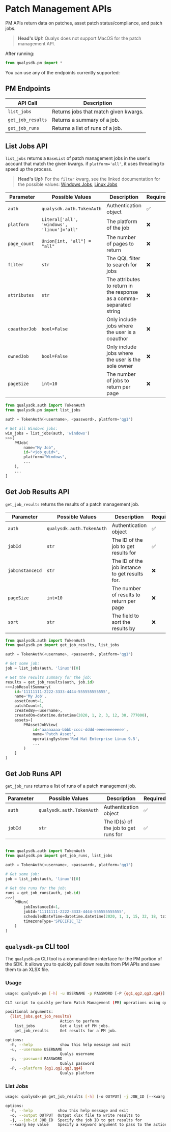 # Patch Management APIs

PM APIs return data on patches, asset patch status/compliance, and patch jobs.

>**Head's Up!:** Qualys does not support MacOS for the patch management API.

After running:
```py
from qualysdk.pm import *
```

You can use any of the endpoints currently supported:

## PM Endpoints

|API Call| Description |
|--|--|
| ```list_jobs``` | Returns jobs that match given kwargs. |
| ```get_job_results``` | Returns a summary of a job. |
| ```get_job_runs``` | Returns a list of runs of a job. |

## List Jobs API

```list_jobs``` returns a ```BaseList``` of patch management jobs in the user's account that match the given kwargs. if ```platform='all'```, it uses threading to speed up the process.

>**Head's Up!:** For the ```filter``` kwarg, see the linked documentation for the possible values: [Windows Jobs](https://docs.qualys.com/en/pm/3.1.0.0/search_tips/ui_jobs_list.htm), [Linux Jobs](https://docs.qualys.com/en/pm/3.1.0.0/search_tips/search_linux_jobs.htm)

|Parameter| Possible Values |Description| Required|
|--|--|--|--|
|```auth```|```qualysdk.auth.TokenAuth``` | Authentication object | ✅ |
| ```platform``` | ```Literal['all', 'windows', 'linux']='all'``` | The platform of the job | ❌ |
| ```page_count``` | ```Union[int, "all"] = "all"``` | The number of pages to return | ❌ |
| ```filter``` | ```str``` | The QQL filter to search for jobs | ❌ |
| ```attributes``` | ```str``` | The attributes to return in the response as a comma-separated string | ❌ |
| ```coauthorJob``` | ```bool=False``` | Only include jobs where the user is a coauthor | ❌ |
| ```ownedJob``` | ```bool=False``` | Only include jobs where the user is the sole owner | ❌ |
| ```pageSize``` | ```int=10``` | The number of jobs to return per page | ❌ |

```py
from qualysdk.auth import TokenAuth
from qualysdk.pm import list_jobs

auth = TokenAuth(<username>, <password>, platform='qg1')

# Get all Windows jobs:
win_jobs = list_jobs(auth, 'windows')
>>>[
    PMJob(
        name="My Job", 
        id="<job_guid>", 
        platform="Windows", 
        ...
    ), 
    ...
]
```

## Get Job Results API

```get_job_results``` returns the results of a patch management job.

|Parameter| Possible Values |Description| Required|
|--|--|--|--|
|```auth```|```qualysdk.auth.TokenAuth``` | Authentication object | ✅ |
| ```jobId``` | ```str``` | The ID of the job to get results for | ✅ |
| ```jobInstanceId``` | ```str``` | The ID of the job instance to get results for. | ❌ |
| ```pageSize``` | ```int=10``` | The number of results to return per page | ❌ |
| ```sort``` | ```str``` | The field to sort the results by | ❌ |

```py
from qualysdk.auth import TokenAuth
from qualysdk.pm import get_job_results, list_jobs

auth = TokenAuth(<username>, <password>, platform='qg1')

# Get some job:
job = list_jobs(auth, 'linux')[0]

# Get the results summary for the job:
results = get_job_results(auth, job.id)
>>>JobResultSummary(
    id='11111111-2222-3333-4444-555555555555', 
    name='My Job', 
    assetCount=1, 
    patchCount=1, 
    createdBy=<username>, 
    createdOn=datetime.datetime(2020, 1, 2, 3, 12, 30, 777000), 
    assets=[
        PMAssetJobView(
            id='aaaaaaaa-bbbb-cccc-dddd-eeeeeeeeeeee',
            name='Patch Asset', 
            operatingSystem='Red Hat Enterprise Linux 9.5',
            ...
        )
    ]
)
```

## Get Job Runs API

```get_job_runs``` returns a list of runs of a patch management job.

|Parameter| Possible Values |Description| Required|
|--|--|--|--|
|```auth```|```qualysdk.auth.TokenAuth``` | Authentication object | ✅ |
| ```jobId``` | ```str``` | The ID(s) of the job to get runs for | ✅ |

```py

from qualysdk.auth import TokenAuth
from qualysdk.pm import get_job_runs, list_jobs

auth = TokenAuth(<username>, <password>, platform='qg1')

# Get some job:
job = list_jobs(auth, 'linux')[0]

# Get the runs for the job:
runs = get_job_runs(auth, job.id)
>>>[
    PMRun(
        jobInstanceId=1, 
        jobId='11111111-2222-3333-4444-555555555555',
        scheduledDateTime=datetime.datetime(2020, 1, 1, 15, 32, 18, tzinfo=datetime.timezone.utc), 
        timezoneType='SPECIFIC_TZ'
    )
]
```

## ```qualysdk-pm``` CLI tool

The ```qualysdk-pm``` CLI tool is a command-line interface for the PM portion of the SDK. It allows you to quickly pull down results from PM APIs and save them to an XLSX file.

### Usage

```bash
usage: qualysdk-pm [-h] -u USERNAME -p PASSWORD [-P {qg1,qg2,qg3,qg4}] {list_jobs,get_job_results} ...

CLI script to quickly perform Patch Management (PM) operations using qualysdk

positional arguments:
  {list_jobs,get_job_results}
                        Action to perform
    list_jobs           Get a list of PM jobs.
    get_job_results     Get results for a PM job.

options:
  -h, --help            show this help message and exit
  -u, --username USERNAME
                        Qualys username
  -p, --password PASSWORD
                        Qualys password
  -P, --platform {qg1,qg2,qg3,qg4}
                        Qualys platform
```

### List Jobs

```bash
usage: qualysdk-pm get_job_results [-h] [-o OUTPUT] -j JOB_ID [--kwarg key value]

options:
  -h, --help           show this help message and exit
  -o, --output OUTPUT  Output xlsx file to write results to
  -j, --job-id JOB_ID  Specify the job ID to get results for
  --kwarg key value    Specify a keyword argument to pass to the action. Can be used multiple times
```